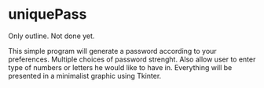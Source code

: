 # uniquePass

Only outline. Not done yet.

This simple program will generate a password according to your preferences. 
Multiple choices of password strenght. Also allow user to enter type of numbers or letters he would like to have in. 
Everything will be presented in a minimalist graphic using Tkinter.
